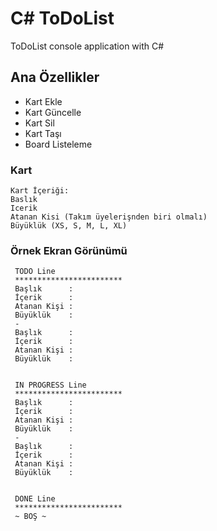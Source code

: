 # C# ToDoList
ToDoList console application with C#

## Ana Özellikler
- Kart Ekle
- Kart Güncelle
- Kart Sil
- Kart Taşı
- Board Listeleme


### Kart
```
Kart İçeriği:
Baslık
Icerik
Atanan Kisi (Takım üyelerişnden biri olmalı)
Büyüklük (XS, S, M, L, XL)
```
### Örnek Ekran Görünümü
```
 TODO Line
 ************************
 Başlık      :
 İçerik      :
 Atanan Kişi :
 Büyüklük    :
 -
 Başlık      :
 İçerik      :
 Atanan Kişi :
 Büyüklük    :
 
 
 IN PROGRESS Line
 ************************
 Başlık      :
 İçerik      :
 Atanan Kişi :
 Büyüklük    :
 -
 Başlık      :
 İçerik      :
 Atanan Kişi :
 Büyüklük    :


 DONE Line
 ************************
 ~ BOŞ ~
 ```
